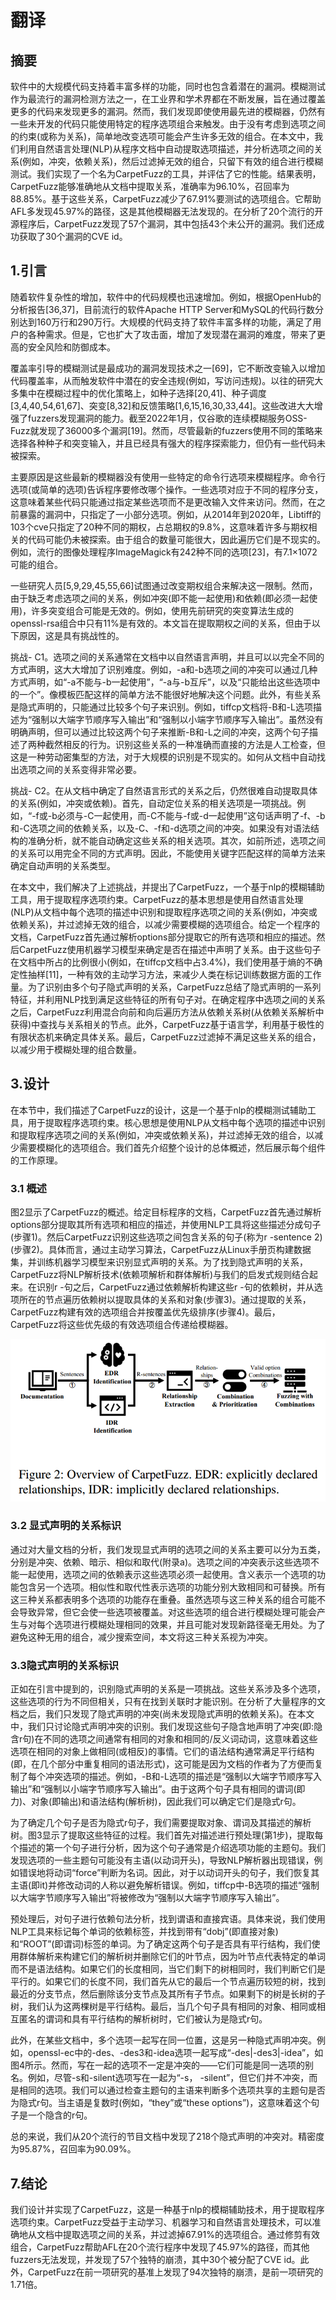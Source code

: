 
# 翻译
## 摘要
软件中的大规模代码支持着丰富多样的功能，同时也包含着潜在的漏洞。模糊测试作为最流行的漏洞检测方法之一，在工业界和学术界都在不断发展，旨在通过覆盖更多的代码来发现更多的漏洞。然而，我们发现即使使用最先进的模糊器，仍然有一些未开发的代码只能使用特定的程序选项组合来触发。由于没有考虑到选项之间的约束(或称为关系)，简单地改变选项可能会产生许多无效的组合。在本文中，我们利用自然语言处理(NLP)从程序文档中自动提取选项描述，并分析选项之间的关系(例如，冲突，依赖关系)，然后过滤掉无效的组合，只留下有效的组合进行模糊测试。我们实现了一个名为CarpetFuzz的工具，并评估了它的性能。结果表明，CarpetFuzz能够准确地从文档中提取关系，准确率为96.10%，召回率为88.85%。基于这些关系，CarpetFuzz减少了67.91%要测试的选项组合。它帮助AFL多发现45.97%的路径，这是其他模糊器无法发现的。在分析了20个流行的开源程序后，CarpetFuzz发现了57个漏洞，其中包括43个未公开的漏洞。我们还成功获取了30个漏洞的CVE id。

## 1.引言
随着软件复杂性的增加，软件中的代码规模也迅速增加。例如，根据OpenHub的分析报告[36,37]，目前流行的软件Apache HTTP Server和MySQL的代码行数分别达到160万行和290万行。大规模的代码支持了软件丰富多样的功能，满足了用户的各种需求。但是，它也扩大了攻击面，增加了发现潜在漏洞的难度，带来了更高的安全风险和防御成本。

覆盖率引导的模糊测试是最成功的漏洞发现技术之一[69]，它不断改变输入以增加代码覆盖率，从而触发软件中潜在的安全违规(例如，写访问违规)。以往的研究大多集中在模糊过程中的优化策略上，如种子选择[20,41]、种子调度[3,4,40,54,61,67]、突变[8,32]和反馈策略[1,6,15,16,30,33,44]。这些改进大大增强了fuzzers发现漏洞的能力。截至2022年1月，仅谷歌的连续模糊服务OSS-Fuzz就发现了36000多个漏洞[19]。然而，尽管最新的fuzzers使用不同的策略来选择各种种子和突变输入，并且已经具有强大的程序探索能力，但仍有一些代码未被探索。

主要原因是这些最新的模糊器没有使用一些特定的命令行选项来模糊程序。命令行选项(或简单的选项)告诉程序要修改哪个操作。一些选项对应于不同的程序分支，这意味着某些代码只能通过指定某些选项而不是更改输入文件来访问。然而，在之前暴露的漏洞中，只指定了一小部分选项。例如，从2014年到2020年，Libtiff的103个cve只指定了20种不同的期权，占总期权的9.8%，这意味着许多与期权相关的代码可能仍未被探索。由于组合的数量可能很大，因此遍历它们是不现实的。例如，流行的图像处理程序ImageMagick有242种不同的选项[23]，有7.1×1072可能的组合。

一些研究人员[5,9,29,45,55,66]试图通过改变期权组合来解决这一限制。然而，由于缺乏考虑选项之间的关系，例如冲突(即不能一起使用)和依赖(即必须一起使用)，许多突变组合可能是无效的。例如，使用先前研究的突变算法生成的openssl-rsa组合中只有11%是有效的。本文旨在提取期权之间的关系，但由于以下原因，这是具有挑战性的。

挑战- C1。选项之间的关系通常在文档中以自然语言声明，并且可以以完全不同的方式声明，这大大增加了识别难度。例如，-a和-b选项之间的冲突可以通过几种方式声明，如“-a不能与-b一起使用”，“-a与-b互斥”，以及“只能给出这些选项中的一个”。像模板匹配这样的简单方法不能很好地解决这个问题。此外，有些关系是隐式声明的，只能通过比较多个句子来识别。例如，tiffcp文档将-B和-L选项描述为“强制以大端字节顺序写入输出”和“强制以小端字节顺序写入输出”。虽然没有明确声明，但可以通过比较这两个句子来推断-B和-L之间的冲突，这两个句子描述了两种截然相反的行为。识别这些关系的一种准确而直接的方法是人工检查，但这是一种劳动密集型的方法，对于大规模的识别是不现实的。如何从文档中自动找出选项之间的关系变得非常必要。

挑战- C2。在从文档中确定了自然语言形式的关系之后，仍然很难自动提取具体的关系(例如，冲突或依赖)。首先，自动定位关系的相关选项是一项挑战。例如，“-f或-b必须与-C一起使用，而-C不能与-f或-d一起使用”这句话声明了-f、-b和-C选项之间的依赖关系，以及-C、-f和-d选项之间的冲突。如果没有对语法结构的准确分析，就不能自动确定这些关系的相关选项。其次，如前所述，选项之间的关系可以用完全不同的方式声明。因此，不能使用关键字匹配这样的简单方法来确定自动声明的关系类型。

在本文中，我们解决了上述挑战，并提出了CarpetFuzz，一个基于nlp的模糊辅助工具，用于提取程序选项约束。CarpetFuzz的基本思想是使用自然语言处理(NLP)从文档中每个选项的描述中识别和提取程序选项之间的关系(例如，冲突或依赖关系)，并过滤掉无效的组合，以减少需要模糊的选项组合。给定一个程序的文档，CarpetFuzz首先通过解析options部分提取它的所有选项和相应的描述。然后CarpetFuzz使用机器学习模型来确定是否在描述中声明了关系。由于这些句子在文档中所占的比例很小(例如，在tiffcp文档中占3.4%)，我们使用基于熵的不确定性抽样[11]，一种有效的主动学习方法，来减少人类在标记训练数据方面的工作量。为了识别由多个句子隐式声明的关系，CarpetFuzz总结了隐式声明的一系列特征，并利用NLP找到满足这些特征的所有句子对。在确定程序中选项之间的关系之后，CarpetFuzz利用混合向前和向后遍历方法从依赖关系树(从依赖关系解析中获得)中查找与关系相关的节点。此外，CarpetFuzz基于语言学，利用基于极性的有限状态机来确定具体关系。最后，CarpetFuzz过滤掉不满足这些关系的组合，以减少用于模糊处理的组合数量。

## 3.设计
在本节中，我们描述了CarpetFuzz的设计，这是一个基于nlp的模糊测试辅助工具，用于提取程序选项约束。核心思想是使用NLP从文档中每个选项的描述中识别和提取程序选项之间的关系(例如，冲突或依赖关系)，并过滤掉无效的组合，以减少需要模糊化的选项组合。我们首先介绍整个设计的总体概述，然后展示每个组件的工作原理。

### 3.1 概述
图2显示了CarpetFuzz的概述。给定目标程序的文档，CarpetFuzz首先通过解析options部分提取其所有选项和相应的描述，并使用NLP工具将这些描述分成句子(步骤1)。然后CarpetFuzz识别这些选项之间包含关系的句子(称为r -sentence 2)(步骤2)。具体而言，通过主动学习算法，CarpetFuzz从Linux手册页构建数据集，并训练机器学习模型来识别显式声明的关系。为了找到隐式声明的关系，CarpetFuzz将NLP解析技术(依赖项解析和群体解析)与我们的启发式规则结合起来。在识别r -句之后，CarpetFuzz通过依赖解析构建这些r -句的依赖树，并从选项所在的节点遍历依赖树以提取具体的关系和对象(步骤3)。通过提取的关系，CarpetFuzz构建有效的选项组合并按覆盖优先级排序(步骤4)。最后，CarpetFuzz将这些优先级的有效选项组合传递给模糊器。

![](images/Pasted%20image%2020230704170937.png)

### 3.2 显式声明的关系标识
通过对大量文档的分析，我们发现显式声明的选项之间的关系主要可以分为五类，分别是冲突、依赖、暗示、相似和取代(附录a)。选项之间的冲突表示这些选项不能一起使用，选项之间的依赖表示这些选项必须一起使用。含义表示一个选项的功能包含另一个选项。相似性和取代性表示选项的功能分别大致相同和可替换。所有这三种关系都表明多个选项的功能存在重叠。虽然选项与这三种关系的组合可能不会导致异常，但它会使一些选项被覆盖。对这些选项的组合进行模糊处理可能会产生与对每个选项进行模糊处理相同的效果，并且可能对发现新路径毫无用处。为了避免这种无用的组合，减少搜索空间，本文将这三种关系视为冲突。


### 3.3隐式声明的关系标识
正如在引言中提到的，识别隐式声明的关系是一项挑战。这些关系涉及多个选项，这些选项的行为不同但相关，只有在找到关联时才能识别。在分析了大量程序的文档之后，我们只发现了隐式声明的冲突(尚未发现隐式声明的依赖关系)。在本文中，我们只讨论隐式声明冲突的识别。我们发现这些句子隐含地声明了冲突(即:隐含r句)在不同的选项之间通常有相同的对象和相同的/反义词动词，这意味着这些选项在相同的对象上做相同(或相反)的事情。它们的语法结构通常满足平行结构(即，在几个部分中重复相同的语法形式)，这可能是因为文档的作者为了方便而复制了每个冲突选项的描述。例如，-B和-L选项的描述是“强制以大端字节顺序写入输出”和“强制以小端字节顺序写入输出”。由于这两个句子具有相同的谓词(即力)、对象(即输出)和语法结构(解析树)，因此我们可以确定它们是隐式r句。

为了确定几个句子是否为隐式r句子，我们需要提取对象、谓词及其描述的解析树。图3显示了提取这些特征的过程。我们首先对描述进行预处理(第1步)，提取每个描述的第一个句子进行分析，因为这个句子通常是介绍选项功能的主题句。我们发现选项的一些主题句可能没有主语(以动词开头)，导致NLP解析器出现错误，例如错误地将动词“force”判断为名词。因此，对于以动词开头的句子，我们恢复其主语(即it)并修改动词的人称以避免解析错误。例如，tiffcp中-B选项的描述“强制以大端字节顺序写入输出”将被修改为“强制以大端字节顺序写入输出”。

预处理后，对句子进行依赖句法分析，找到谓语和直接宾语。具体来说，我们使用NLP工具来标记每个单词的依赖标签，并找到带有“dobj”(即直接对象)和“ROOT”(即谓词)标签的单词。为了确定这两个句子是否具有平行结构，我们使用群体解析来构建它们的解析树并删除它们的叶节点，因为叶节点代表特定的单词而不是语法结构。如果它们的长度相同，当它们剩下的树相同时，我们判断它们是平行的。如果它们的长度不同，我们首先从它的最后一个节点遍历较短的树，找到最近的分支节点，然后删除该分支节点及其所有子节点。如果剩下的树是长树的子树，我们认为这两棵树是平行结构。最后，当几个句子具有相同的对象、相同或相互匿名的谓词和具有平行结构的解析树时，它们被认为是隐式r句。

此外，在某些文档中，多个选项一起写在同一位置，这是另一种隐式声明冲突。例如，openssl-ec中的-des、-des3和-idea选项一起写成“-des|-des3|-idea”，如图4所示。然而，写在一起的选项不一定是冲突的——它们可能是同一选项的别名。例如，尽管-s和-silent选项写在一起为“-s， -silent”，但它们并不冲突，而是相同的选项。我们可以通过检查主题句的主语来判断多个选项共享的主题句是否为隐式r句。当主语是复数时(例如，“they”或“these options”)，这意味着这个句子是一个隐含的r句。

总的来说，我们从20个流行的节目文档中发现了218个隐式声明的冲突对。精密度为95.87%，召回率为90.09%。

















## 7.结论
我们设计并实现了CarpetFuzz，这是一种基于nlp的模糊辅助技术，用于提取程序选项约束。CarpetFuzz受益于主动学习、机器学习和自然语言处理技术，可以准确地从文档中提取选项之间的关系，并过滤掉67.91%的选项组合。通过修剪有效组合，CarpetFuzz帮助AFL在20个流行程序中发现了45.97%的路径，而其他fuzzers无法发现，并发现了57个独特的崩溃，其中30个被分配了CVE id。此外，CarpetFuzz在前一项研究的基准上发现了94次独特的崩溃，是前一项研究的1.71倍。
